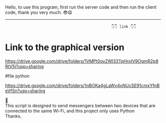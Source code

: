 Hello, to use this program, first run the server code and then run the client code, thank you very much. 😎😋
*************************************************************************************************************
                                                    👇👇 link 👇👇
# Link to the graphical version 

https://drive.google.com/drive/folders/1VMPt0ovZWl33TpHroIV9OgmR2p8RtV5j?usp=sharing

#file python 

https://drive.google.com/drive/folders/1nBOKa4gLaWv4xNUcSE91cmxYfnBeVfSn?usp=sharing


🚩  
This script is designed to send messengers between two devices that are connected to the same Wi-Fi, and this project only uses Python  
Thanks.
